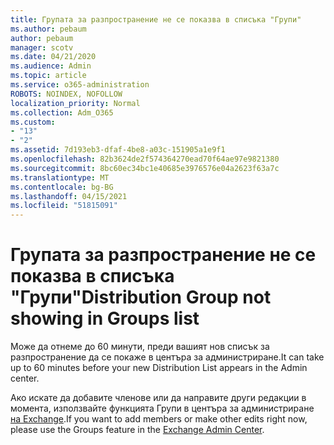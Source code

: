 ```yaml
---
title: Групата за разпространение не се показва в списъка "Групи"
ms.author: pebaum
author: pebaum
manager: scotv
ms.date: 04/21/2020
ms.audience: Admin
ms.topic: article
ms.service: o365-administration
ROBOTS: NOINDEX, NOFOLLOW
localization_priority: Normal
ms.collection: Adm_O365
ms.custom:
- "13"
- "2"
ms.assetid: 7d193eb3-dfaf-4be8-a03c-151905a1e9f1
ms.openlocfilehash: 82b3624de2f574364270ead70f64ae97e9821380
ms.sourcegitcommit: 8bc60ec34bc1e40685e3976576e04a2623f63a7c
ms.translationtype: MT
ms.contentlocale: bg-BG
ms.lasthandoff: 04/15/2021
ms.locfileid: "51815091"
---
```

# <a name="distribution-group-not-showing-in-groups-list"></a><span data-ttu-id="4755a-102">Групата за разпространение не се показва в списъка "Групи"</span><span class="sxs-lookup"><span data-stu-id="4755a-102">Distribution Group not showing in Groups list</span></span>

<span data-ttu-id="4755a-103">Може да отнеме до 60 минути, преди вашият нов списък за разпространение да се покаже в центъра за администриране.</span><span class="sxs-lookup"><span data-stu-id="4755a-103">It can take up to 60 minutes before your new Distribution List appears in the Admin center.</span></span>
  
<span data-ttu-id="4755a-104">Ако искате да добавите членове или да направите други редакции в момента, използвайте функцията Групи в центъра за администриране [на Exchange](https://outlook.office365.com/ecp/?rfr=Admin_o365&amp;exsvurl=1).</span><span class="sxs-lookup"><span data-stu-id="4755a-104">If you want to add members or make other edits right now, please use the Groups feature in the [Exchange Admin Center](https://outlook.office365.com/ecp/?rfr=Admin_o365&amp;exsvurl=1).</span></span>
  